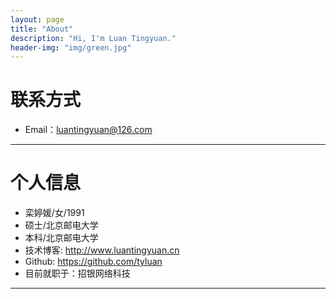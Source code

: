 ```yaml
---
layout: page
title: "About"
description: "Hi, I'm Luan Tingyuan."
header-img: "img/green.jpg"
---
```





# 联系方式

*   Email：luantingyuan@126.com

* * *

# 个人信息

*   栾婷媛/女/1991
*   硕士/北京邮电大学
*   本科/北京邮电大学
*   技术博客: <http://www.luantingyuan.cn>
*   Github: <https://github.com/tyluan>
*   目前就职于：招银网络科技

* * *
